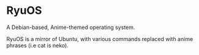 # RyuOS
A Debian-based, Anime-themed operating system.

RyuOS is a mirror of Ubuntu, with various commands replaced with anime phrases (i.e cat is neko).
